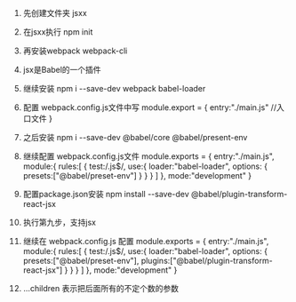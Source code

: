 1. 先创建文件夹 jsxx
2. 在jsxx执行 npm init
3. 再安装webpack webpack-cli
4. jsx是Babel的一个插件
5. 继续安装 npm i --save-dev webpack babel-loader
6. 配置 webpack.config.js文件中写
   module.export = {
       entry:"./main.js"  //入口文件
   }
7. 之后安装 npm i --save-dev @babel/core @babel/present-env
8. 继续配置 webpack.config.js文件 
    module.exports = {
    entry:"./main.js",
    module:{
        rules:[
            {
                test:/\.js$/,
                use:{
                    loader:"babel-loader",
                    options: {
                        presets:["@babel/preset-env"]
                    }
                }
            }
        ]
    },
    mode:"development"
}
9. 配置package.json安装 npm install --save-dev @babel/plugin-transform-react-jsx
10. 执行第九步，支持jsx
11. 继续在 webpack.config.js 配置
    module.exports = {
    entry:"./main.js",
    module:{
        rules:[
            {
                test:/\.js$/,
                use:{
                    loader:"babel-loader",
                    options: {
                        presets:["@babel/preset-env"],
                        plugins:["@babel/plugin-transform-react-jsx"]
                    }
                }
            }
        ]
    },
    mode:"development"
}

12. ...children 表示把后面所有的不定个数的参数